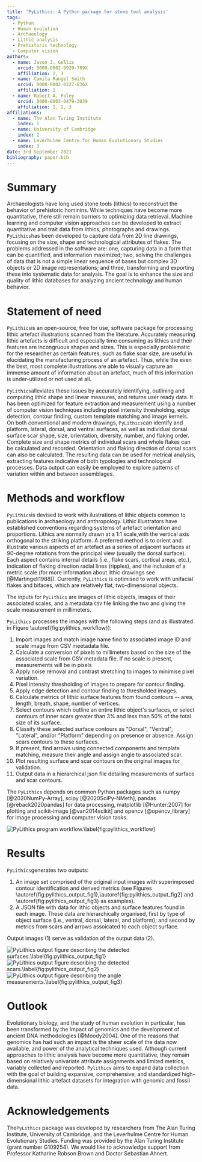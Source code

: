 ```yaml
---
title: 'PyLithics: A Python package for stone tool analysis'
tags:
  - Python
  - Human evolution
  - Archaeology
  - Lithic analysis
  - Prehistoric technology
  - Computer vision 
authors:
  - name: Jason J. Gellis
    orcid: 0000-0002-9929-789X
    affiliation: 2, 3
  - name: Camila Rangel Smith
    orcid: 0000-0002-0227-836X
    affiliation: 1
  - name: Robert A. Foley
    orcid: 0000-0003-0479-3039
    affiliation: 1, 2, 3
affiliations:
  - name: The Alan Turing Institute
    index: 1
  - name: University of Cambridge
    index: 2
  - name: Leverhulme Centre for Human Evolutionary Studies
    index: 3
date: 3rd September 2021
bibliography: paper.bib
---
```

# Summary
Archaeologists have long used stone tools (lithics) to reconstruct the behavior of prehistoric hominins. While techniques have become more quantitative, there still remain barriers to optimizing data retrieval. Machine learning and computer vision approaches can be developed to extract quantitative and trait data from lithics, photographs and drawings. `PyLithics`has been developed to capture data from 2D line drawings, focusing on the size, shape and technological attributes of flakes. The problems addressed in the software are: 
one, capturing data in a form that can be quantified, and information maximized; two, solving the challenges of data that is not a simple linear sequence of bases but complex 3D objects or 2D image representations; and three, transforming and exporting these into systematic data for analysis. The goal is to enhance the size and quality of lithic databases for analyzing ancient technology and human behavior.

# Statement of need

`PyLithics`is an open-source, free for use, software package for processing lithic artefact illustrations scanned from the literature. Accurately measuring lithic artefacts is difficult and especially time consuming as lithics and their features are incongruous shapes and sizes. This is especially problematic for the researcher as certain features, such as flake scar size, are useful in elucidating the manufacturing process of an artefact. Thus, while the even the best, most complete illustrations are able to visually capture an immense amount of information about an artefact, much of this information is under-utilized or not used at all. 

`PyLithics`alleviates these issues by accurately identifying, outlining and computing lithic shape and linear measures, and returns user ready data. It has been optimized for feature extraction and measurement using a number of computer vision techniques including pixel intensity thresholding, edge detection, contour finding, custom template matching and image kernels. On both conventional and modern drawings, `PyLithics`can identify and platform, lateral, dorsal, and ventral surfaces, as well as individual dorsal surface scar shape, size, orientation, diversity, number, and flaking order. Complete size and shape metrics of individual scars and whole flakes can be calculated and recorded. Orientation and flaking direction of dorsal scars can also be calculated. The resulting data can be used for metrical analysis, extracting features indicative of both typologies and technological processes. Data output can easily be employed to explore patterns of variation within and between assemblages.

# Methods and workflow

`PyLithics`is devised to work with ilustrations of lithic objects common to publications in archaeology and anthropology. Lithic illustrators have established conventions regarding systems of artefact orientation and proportions. Lithics are normally drawn at a 1:1 scale,with the vertical axis orthogonal to the striking platform. A preferred method is to orient and illustrate various aspects of an artefact as a series of adjacent surfaces at 90-degree rotations from the principal view (usually the dorsal surface). Each aspect contains internal details (i.e., flake scars, cortical areas, etc.), indication of flaking direction radial lines (ripples), and the inclusion of a metric scale (for more information about lithic drawings see [@Martingell1988]). Currently, `PyLithics` is optimised to work with unifacial flakes and bifaces, which are relatively flat, two-dimensional objects. 

The inputs for `PyLithics` are images of lithic objects, images of their associated scales, and a metadata `CSV` file linking the two and giving the scale measurement in millimeters. 

`PyLithics` processes the images with the following steps (and as illustrated in Figure \autoref{fig:pylithics_workflow}):

1. Import images and match image name find to associated image ID and scale image from CSV meetadata file.
2. Calculate a conversion of pixels to millimeters based on the size of the associated scale from CSV metadata file. If no scale is present, measurements will be in pixels
3. Apply noise removal and contrast stretching to images to minimise pixel variation.
4. Pixel intensity thresholding of images to prepare for contour finding.
5. Apply edge detection and contour finding to thresholded images.
6. Calculate metrics of lithic surface features from found contours -- area, length, breath, shape, number of vertices. 
7. Select contours which outline an entire lithic object's surfaces, or select contours of inner scars greater than 3% and less than 50% of the total size of its surface.
8. Classify these selected surface contours as "Dorsal", "Ventral", "Lateral", and/or "Platform" depending on presence or absence. Assign scars contours to these surfaces. 
9. If present, find arrows using connected components and template matching, measure their angle and assign angle to associated scar.
10. Plot resulting surface and scar contours on the original images for validation.
11. Output data in a hierarchical json file detailing measurements of surface and scar contours. 


The `PyLithics` depends on common Python packages such as numpy
[@2020NumPy-Array], scipy [@2020SciPy-NMeth], pandas [@reback2020pandas] for data processing, matplotlib [@Hunter:2007] for plotting and scikit-image [@van2014scikit] and opencv [@opencv_library] for image processing and computer vision tasks.

![`PyLithics` program workflow.\label{fig:pylithics_workflow}](../figures/pylithics_flowchart.png)


# Results

`PyLithics`generates two outputs:

1. An image set comprised of the original input images with superimposed contour identification and derived metrics (see Figures \autoref{fig:pylithics_output_fig1},\autoref{fig:pylithics_output_fig2} and \autoref{fig:pylithics_output_fig3} as examples).
2. A JSON file with data for lithic objects and surface features found in each image. These data are hierarchically organised, first by type of object surface (i.e., ventral, dorsal, lateral, and platform); and second by metrics from scars and arrows assoicated to each object surface. 

Output images (1) serve as validation of the output data (2).

![`PyLithics` output figure describing the detected surfaces.\label{fig:pylithics_output_fig1}](../figures/rub_al_khali_lithic_surfaces.png)
![`PyLithics` output figure describing the detected scars.\label{fig:pylithics_output_fig2}](../figures/rub_al_khali_lithium_scars.png)
![`PyLithics` output figure describing the angle measurements.\label{fig:pylithics_output_fig3}](../figures/rub_al_khali_lithium_angles.png)


# Outlook 

Evolutionary biology, and the study of human evolution in particular, has been transformed by the impact of genomics and the development of ancient DNA methodologies [@Moody2004]. One of the reasons that genomics has had such an impact is the sheer scale of the data now available, and power of the analytical techniques used. Although current approaches to lithic analysis have become more quantitative, they remain based on relatively univariate attribute assignments and limited metrics, variably collected and reported. `Pylithics` aims to expand data collection with the goal of building expansive, comprehensive, and standardized high-dimensional lithic artefact datasets for integration with genomic and fossil data. 

# Acknowledgements

The`PyLithics` package was developed by researchers from The Alan Turing Institute, University of Cambridge, and the Leverhulme Centre for Human Evolutionary Studies. Funding was provided by the Alan Turing Institute (grant number G109254). We would like to acknowledge support from Professor Katharine Robson Brown and Doctor Sebastian Ahnert.

